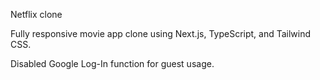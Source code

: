Netflix clone

Fully responsive movie app clone using Next.js, TypeScript, and Tailwind CSS.

Disabled Google Log-In function for guest usage.